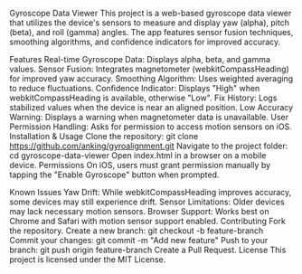 Gyroscope Data Viewer
This project is a web-based gyroscope data viewer that utilizes the device's sensors to measure and display yaw (alpha), pitch (beta), and roll (gamma) angles. The app features sensor fusion techniques, smoothing algorithms, and confidence indicators for improved accuracy.

Features
Real-time Gyroscope Data: Displays alpha, beta, and gamma values.
Sensor Fusion: Integrates magnetometer (webkitCompassHeading) for improved yaw accuracy.
Smoothing Algorithm: Uses weighted averaging to reduce fluctuations.
Confidence Indicator: Displays "High" when webkitCompassHeading is available, otherwise "Low".
Fix History: Logs stabilized values when the device is near an aligned position.
Low Accuracy Warning: Displays a warning when magnetometer data is unavailable.
User Permission Handling: Asks for permission to access motion sensors on iOS.
Installation & Usage
Clone the repository:
git clone https://github.com/anking/gyroalignment.git
Navigate to the project folder:
cd gyroscope-data-viewer
Open index.html in a browser on a mobile device.
Permissions
On iOS, users must grant permission manually by tapping the "Enable Gyroscope" button when prompted.

Known Issues
Yaw Drift: While webkitCompassHeading improves accuracy, some devices may still experience drift.
Sensor Limitations: Older devices may lack necessary motion sensors.
Browser Support: Works best on Chrome and Safari with motion sensor support enabled.
Contributing
Fork the repository.
Create a new branch:
git checkout -b feature-branch
Commit your changes:
git commit -m "Add new feature"
Push to your branch:
git push origin feature-branch
Create a Pull Request.
License
This project is licensed under the MIT License.
